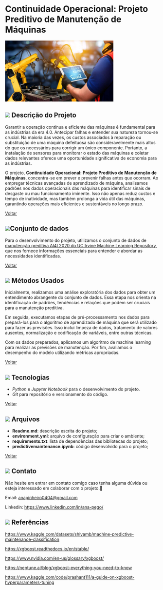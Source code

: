 <a name="readme-top"></a>

# Continuidade Operacional: Projeto Preditivo de Manutenção de Máquinas

<img src="https://github.com/anamariapego/MachinePredictiveMaintenance/blob/main/machine.png?raw=true" height="200">

## <img src="https://github.com/anamariapego/MachinePredictiveMaintenance/assets/57241391/48e23f70-c667-4e0c-b5cd-621ba17ed003" height="30"> Descrição do Projeto 

Garantir a operação contínua e eficiente das máquinas é fundamental para as indústrias da era 4.0. Antecipar falhas e entender sua natureza tornou-se crucial. Na maioria das vezes, os custos associados à reparação ou substituição de uma máquina defeituosa são consideravelmente mais altos do que os necessários para corrigir um único componente. Portanto, a instalação de sensores para monitorar o estado das máquinas e coletar dados relevantes oferece uma oportunidade significativa de economia para as indústrias.

O projeto, **Continuidade Operacional: Projeto Preditivo de Manutenção de Máquinas**, concentra-se em prever e prevenir falhas antes que ocorram. Ao empregar técnicas avançadas de aprendizado de máquina, analisamos padrões nos dados operacionais das máquinas para identificar sinais de desgaste ou mau funcionamento iminente. Isso não apenas reduz custos e tempo de inatividade, mas também prolonga a vida útil das máquinas, garantindo operações mais eficientes e sustentáveis no longo prazo.

<p><a href="#readme-top">Voltar</a></p>

## <img src="https://github.com/anamariapego/MachinePredictiveMaintenance/assets/57241391/c9458da4-d4c8-4d57-b026-fb644da983e9" height="30">Conjunto de dados

Para o desenvolvimento do projeto, utilizamos o conjunto de dados de [manutenção preditiva AI4I 2020 do UC Irvine Machine Learning Repository](https://archive.ics.uci.edu/dataset/601/ai4i+2020+predictive+maintenance+dataset), que nos fornece informações essenciais para entender e abordar as necessidades identificadas. 

<p><a href="#readme-top">Voltar</a></p>

## <img src="https://user-images.githubusercontent.com/57241391/217636535-f4831826-c808-4a6c-9598-664e0eedfc14.png" height="30"> Métodos Usados

Inicialmente, realizamos uma análise exploratória dos dados para obter um entendimento abrangente do conjunto de dados. Essa etapa nos orienta na identificação de padrões, tendências e relações que podem ser cruciais para a manutenção preditiva.

Em seguida, executamos etapas de pré-processamento nos dados para prepará-los para o algoritmo de aprendizado de máquina que será utilizado para fazer as previsões. Isso inclui limpeza de dados, tratamento de valores ausentes, normalização e codificação de variáveis, entre outras técnicas.

Com os dados preparados, aplicamos um algoritmo de machine learning para realizar as previsões de manutenção. Por fim, avaliamos o desempenho do modelo utilizando métricas apropriadas.

<p><a href="#readme-top">Voltar</a></p>

## <img src="https://user-images.githubusercontent.com/57241391/217635773-9ad89821-c574-4962-9b11-1d599d068490.png" height="30"> Tecnologias

- *Python* e *Jupyter Notebook* para o desenvolvimento do projeto.
- *Git* para repositório e versionamento do código.

<p><a href="#readme-top">Voltar</a></p>

## <img src="https://github.com/anamariapego/MachinePredictiveMaintenance/assets/57241391/d6fe2ce4-fc13-4124-883e-f6c3d12b14dd" height="30"> Arquivos

* **Readme.md**: descrição escrita do projeto;
* **environment.yml**: arquivo de configuração para criar o ambiente;
* **requirements.txt**: lista de dependências das bibliotecas do projeto;
* **predictivemaintenance.ipynb**: código desenvolvido para o projeto;

<p><a href="#readme-top">Voltar</a></p>

## <img src="https://user-images.githubusercontent.com/57241391/217637444-71fb0baf-2675-4da8-b85f-fe5ee2ffd4c2.png" height="30"> Contato

Não hesite em entrar em contato comigo caso tenha alguma dúvida ou esteja interessado em colaborar com o projeto.🙂

Email: <anapinheiro0404@gmail.com>

Linkedin: https://www.linkedin.com/in/ana-pego/

## <img src="https://user-images.githubusercontent.com/57241391/217642578-1de992a9-8b94-41fc-b193-1ba0b8cd4141.png" height="30"> Referências

https://www.kaggle.com/datasets/shivamb/machine-predictive-maintenance-classification

https://xgboost.readthedocs.io/en/stable/

https://www.nvidia.com/en-us/glossary/xgboost/ 

https://neptune.ai/blog/xgboost-everything-you-need-to-know

https://www.kaggle.com/code/prashant111/a-guide-on-xgboost-hyperparameters-tuning
